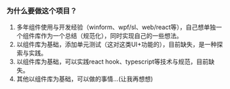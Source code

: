<!--
 * @Descripttion: 
 * @version: 
 * @Author: wenq
 * @Date: 2019-11-17 23:43:44
 * @LastEditors: wenq
 * @LastEditTime: 2019-11-17 23:48:22
 -->
### 为什么要做这个项目？

1. 多年组件使用与开发经验（winform、wpf/sl、web/react等），自己想单独一个组件库作为一个总结（规范化），同时实现自己的一些想法。
2. 以组件库为基础，添加单元测试（这对这类UI+功能的），目前缺失，是一种探索与实践。
3. 以组件库为基础，可以实践react hook、typescript等技术与规范，目前缺失。
4. 其他以组件库为基础，可以做的事情...(让我再想想)